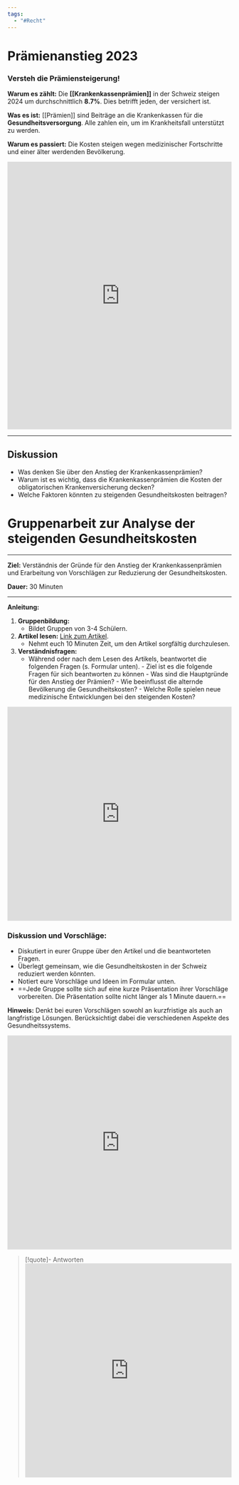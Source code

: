 ```yaml
---
tags:
  - "#Recht"
---
```

# Prämienanstieg 2023
### Versteh die Prämiensteigerung!

**Warum es zählt:** Die **[[Krankenkassenprämien]]** in der Schweiz steigen 2024 um durchschnittlich **8.7%**. Dies betrifft jeden, der versichert ist.

**Was es ist:** [[Prämien]] sind Beiträge an die Krankenkassen für die **Gesundheitsversorgung**. Alle zahlen ein, um im Krankheitsfall unterstützt zu werden.

**Warum es passiert:** Die Kosten steigen wegen medizinischer Fortschritte und einer älter werdenden Bevölkerung.

<iframe width="100%" height="600" src="https://www.youtube.com/embed/Eg8XIVsB1dU?si=nQRJKhHnzUMsLE0u" title="YouTube video player" frameborder="0" allow="accelerometer; autoplay; clipboard-write; encrypted-media; gyroscope; picture-in-picture; web-share" allowfullscreen></iframe>

---
## Diskussion
- Was denken Sie über den Anstieg der Krankenkassenprämien?
- Warum ist es wichtig, dass die Krankenkassenprämien die Kosten der obligatorischen Krankenversicherung decken?
- Welche Faktoren könnten zu steigenden Gesundheitskosten beitragen?

# Gruppenarbeit zur Analyse der steigenden Gesundheitskosten

---

**Ziel:** Verständnis der Gründe für den Anstieg der Krankenkassenprämien und Erarbeitung von Vorschlägen zur Reduzierung der Gesundheitskosten.

**Dauer:** 30 Minuten

---

**Anleitung:**

1. **Gruppenbildung:**
    - Bildet Gruppen von 3-4 Schülern.
2. **Artikel lesen:**
[Link zum Artikel](https://www.bag.admin.ch/bag/de/home/das-bag/aktuell/news/news-26-09-2023.html).
    - Nehmt euch 10 Minuten Zeit, um den Artikel sorgfältig durchzulesen.
3. **Verständnisfragen:**
	- Während oder nach dem Lesen des Artikels, beantwortet die folgenden Fragen (s. Formular unten).
		    - Ziel ist es die folgende Fragen für sich beantworten zu können
		        - Was sind die Hauptgründe für den Anstieg der Prämien?
		        - Wie beeinflusst die alternde Bevölkerung die Gesundheitskosten?
		        - Welche Rolle spielen neue medizinische Entwicklungen bei den steigenden Kosten?

<iframe width="100%" height="480px" src="https://forms.microsoft.com/Pages/ResponsePage.aspx?id=3JD3sB8inkC07KJqJT_b3gzhkYlYD0VIpERRWTmitHRUOFlMWFRKMkhaWDVBMkIyREhXQUwwT0Q3UyQlQCNjPTEu&embed=true" frameborder="0" marginwidth="0" marginheight="0" style="border: none; max-width:100%; max-height:100vh" allowfullscreen webkitallowfullscreen mozallowfullscreen msallowfullscreen> </iframe>


### Diskussion und Vorschläge:

 - Diskutiert in eurer Gruppe über den Artikel und die beantworteten Fragen.
 - Überlegt gemeinsam, wie die Gesundheitskosten in der Schweiz reduziert werden könnten.
- Notiert eure Vorschläge und Ideen im Formular unten.
- ==Jede Gruppe sollte sich auf eine kurze Präsentation ihrer Vorschläge vorbereiten. Die Präsentation sollte nicht länger als 1 Minute dauern.==

**Hinweis:** Denkt bei euren Vorschlägen sowohl an kurzfristige als auch an langfristige Lösungen. Berücksichtigt dabei die verschiedenen Aspekte des Gesundheitssystems.

<iframe width="100%" height="480px" src="https://forms.microsoft.com/Pages/ResponsePage.aspx?id=3JD3sB8inkC07KJqJT_b3gzhkYlYD0VIpERRWTmitHRURTFOTVVaNjZVUFM5VEJZNzlSQkozQVJUUiQlQCNjPTEu&embed=true" frameborder="0" marginwidth="0" marginheight="0" style="border: none; max-width:100%; max-height:100vh" allowfullscreen webkitallowfullscreen mozallowfullscreen msallowfullscreen> </iframe>

>[!quote]- Antworten<iframe width="100%" height="480px" src="https://forms.microsoft.com/Pages/AnalysisPage.aspx?AnalyzerToken=4od6ahlyqZZ6Wj3iztx6MovOygJrC0ck&id=3JD3sB8inkC07KJqJT_b3gzhkYlYD0VIpERRWTmitHRURTFOTVVaNjZVUFM5VEJZNzlSQkozQVJUUiQlQCNjPTEu" frameborder="0" marginwidth="0" marginheight="0" style="border: none; max-width:100%; max-height:100vh" allowfullscreen webkitallowfullscreen mozallowfullscreen msallowfullscreen> </iframe>

